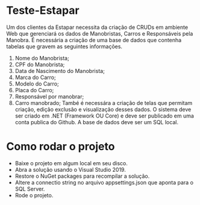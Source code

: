 # Teste-Estapar
Um dos clientes da Estapar necessita da criação de CRUDs em ambiente Web que gerenciará os dados de Manobristas, Carros e Responsáveis pela Manobra.
É necessária a criação de uma base de dados que contenha tabelas que gravem as seguintes informações.
1)	Nome do Manobrista;
2)	CPF do Manobrista;
3)	Data de Nascimento do Manobrista;
4)	Marca do Carro;
5)	Modelo do Carro;
6)	Placa do Carro;
7)	Responsável por manobrar;
8)	Carro manobrado; 
També é necessára a criação de telas que permitam criação, edição exclusão e visualização desses dados.
O sistema deve ser criado em .NET (Framework OU Core) e deve ser publicado em uma conta publica do Github.
A base de dados deve ser um SQL local.


# Como rodar o projeto
- Baixe o projeto em algum local em seu disco.
- Abra a solução usando o Visual Studio 2019.
- Restore o NuGet packages para recompilar a solução.
- Altere a connectio string no arquivo appsettings.json que aponta para o SQL Server.
- Rode o projeto.
